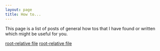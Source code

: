 ```yaml
---
layout: page
title: How to...
---
```


This page is a list of posts of general how tos that I have found or written which might be useful for you.




<a href="2022/02/17/Shadow_Masks.html">root-relative file</a>
<a href="2022/02/17/ChemDraw.html">root-relative file</a>